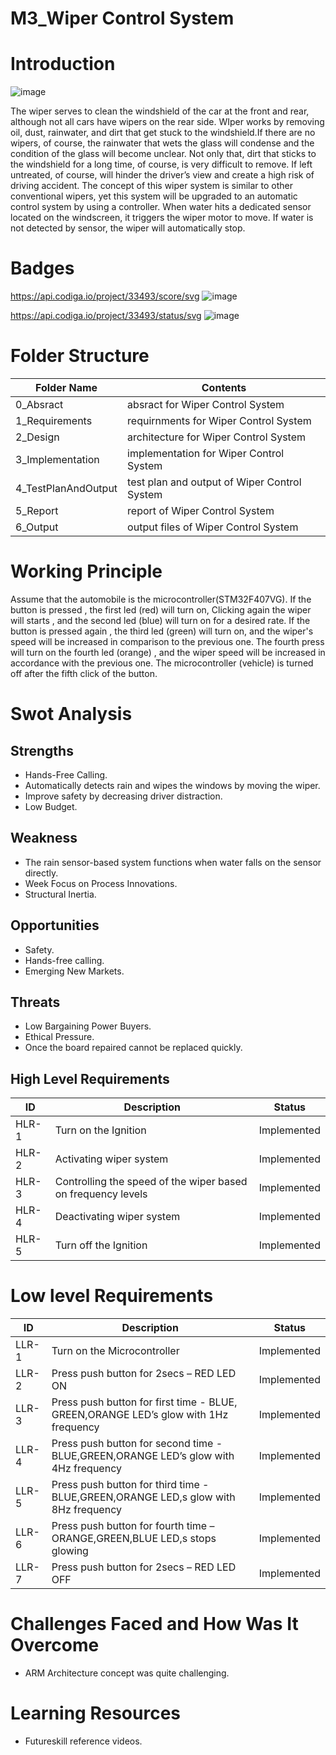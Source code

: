 # M3_Wiper Control System #
# Introduction #
![image](https://user-images.githubusercontent.com/86312170/168431306-cab3350a-995d-495f-be47-b392485f3661.png)

The wiper serves to clean the windshield of the car at the front and rear, although not all cars have wipers on the rear side. WIper works by removing oil, dust, rainwater, and dirt that get stuck to the windshield.If there are no wipers, of course, the rainwater that wets the glass will condense and the condition of the glass will become unclear. Not only that, dirt that sticks to the windshield for a long time, of course, is very difficult to remove. If left untreated, of course, will hinder the driver’s view and create a high risk of driving accident.  The concept of this wiper system is similar to other conventional wipers, yet this system will be upgraded to an automatic control system by using a controller. When water hits a dedicated sensor located on the windscreen, it triggers the wiper motor to move. If water is not detected by sensor, the wiper will automatically stop.
 # Badges #
 https://api.codiga.io/project/33493/score/svg ![image](https://user-images.githubusercontent.com/86312170/168431664-9291864e-0490-481b-97cd-34f02111a129.png)

 https://api.codiga.io/project/33493/status/svg ![image](https://user-images.githubusercontent.com/86312170/168431728-722d49ec-e002-4cc3-a566-7ce7943f7a2a.png)
# Folder Structure #

Folder Name        |              Contents
-------------------|-----------------------------------------------
0_Absract	         | absract for Wiper Control System
1_Requirements	    | requirnments for Wiper Control System
2_Design	          | architecture for Wiper Control System
3_Implementation	  | implementation for Wiper Control System
4_TestPlanAndOutput|	test plan and output of Wiper Control System
5_Report	          | report of Wiper Control System
6_Output	          | output files of Wiper Control System
# Working Principle #
Assume that the automobile is the microcontroller(STM32F407VG). If the button is pressed , the first led (red) will turn on, Clicking again the wiper will starts , and the second led (blue) will turn on for a desired rate. If the button is pressed again , the third led (green) will turn on, and the wiper's speed will be increased in comparison to the previous one. The fourth press will turn on the fourth led (orange) , and the wiper speed will be increased in accordance with the previous one. The microcontroller (vehicle) is turned off after the fifth click of the button.
# Swot Analysis #
## Strengths ##
* Hands-Free Calling.
* Automatically detects rain and wipes the windows by moving the wiper.
* Improve safety by decreasing driver distraction.
* Low Budget.
## Weakness ##
* The rain sensor-based system functions when water falls on the sensor directly.
* Week Focus on Process Innovations.
* Structural Inertia.
## Opportunities ##
* Safety.
* Hands-free calling.
* Emerging New Markets.
## Threats ##
* Low Bargaining Power Buyers.
* Ethical Pressure.
* Once the board repaired cannot be replaced quickly.
## High Level Requirements ##
ID	 |  Description	                                                |     Status
-----|--------------------------------------------------------------|-------------------------
HLR-1|	Turn on the Ignition	                                      |   Implemented
HLR-2|	Activating wiper system	                                    |   Implemented
HLR-3|	Controlling the speed of the wiper based on frequency levels|	  Implemented
HLR-4|	Deactivating wiper system	                                  |   Implemented
HLR-5|	Turn off the Ignition	                                      |   Implemented

# Low level Requirements # 

ID	 |  Description	                                                                       |  Status
-----|-------------------------------------------------------------------------------------|--------------------------------------------------------
LLR-1|	Turn on the Microcontroller	                                                       | Implemented
LLR-2|	Press push button for 2secs – RED LED ON	                                         | Implemented
LLR-3|	Press push button for first time - BLUE, GREEN,ORANGE LED’s glow with 1Hz frequency|	Implemented
LLR-4|	Press push button for second time - BLUE,GREEN,ORANGE LED’s glow with 4Hz frequency|	Implemented
LLR-5|	Press push button for third time - BLUE,GREEN,ORANGE LED,s glow with 8Hz frequency |	Implemented
LLR-6|	Press push button for fourth time – ORANGE,GREEN,BLUE LED,s stops glowing	         | Implemented
LLR-7|	Press push button for 2secs – RED LED OFF	                                         | Implemented
# Challenges Faced and How Was It Overcome #
* ARM Architecture concept was quite challenging.
# Learning Resources #
* Futureskill reference videos.

